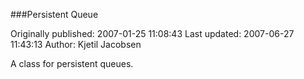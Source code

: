 ###Persistent Queue

Originally published: 2007-01-25 11:08:43
Last updated: 2007-06-27 11:43:13
Author: Kjetil Jacobsen

A class for persistent queues.
